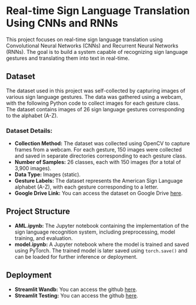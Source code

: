 # Real-time Sign Language Translation Using CNNs and RNNs

This project focuses on real-time sign language translation using Convolutional Neural Networks (CNNs) and Recurrent Neural Networks (RNNs). The goal is to build a system capable of recognizing sign language gestures and translating them into text in real-time.

## Dataset

The dataset used in this project was self-collected by capturing images of various sign language gestures. The data was gathered using a webcam, with the following Python code to collect images for each gesture class. The dataset contains images of 26 sign language gestures corresponding to the alphabet (A-Z).

### Dataset Details:
- **Collection Method:** The dataset was collected using OpenCV to capture frames from a webcam. For each gesture, 150 images were collected and saved in separate directories corresponding to each gesture class.
- **Number of Samples:** 26 classes, each with 150 images (for a total of 3,900 images).
- **Data Type:** Images (static).
- **Gesture Labels:** The dataset represents the American Sign Language alphabet (A-Z), with each gesture corresponding to a letter.
- **Google Drive Link:** You can access the dataset on Google Drive [here](https://drive.google.com/file/d/1kO8swytdVen0190W5Rp8MBW9U39Dw7gS/view?usp=sharing).

## Project Structure

- **AML.ipynb:** The Jupyter notebook containing the implementation of the sign language recognition system, including preprocessing, model training, and evaluation.
- **model.ipynb:** A Jupyter notebook where the model is trained and saved using PyTorch. The trained model is later saved using `torch.save()` and can be loaded for further inference or deployment.

## Deployment
- **Streamlit Wandb:** You can access the github [here](https://github.com/aliblackk/sign-language).
- **Streamlit Testing:** You can access the github [here](https://github.com/aliblackk/sign-language-image).
